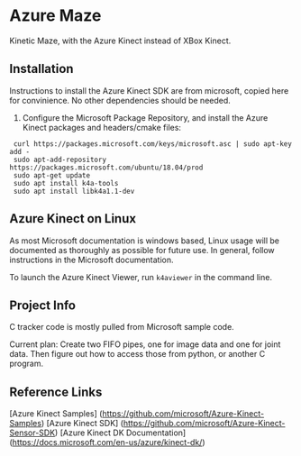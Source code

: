 # Azure Maze #
Kinetic Maze, with the Azure Kinect instead of XBox Kinect.



## Installation ##
Instructions to install the Azure Kinect SDK are from microsoft, copied here for convinience. No other dependencies should be needed.

1. Configure the Microsoft Package Repository, and install the Azure Kinect packages and headers/cmake files:
```
 curl https://packages.microsoft.com/keys/microsoft.asc | sudo apt-key add -
 sudo apt-add-repository https://packages.microsoft.com/ubuntu/18.04/prod
 sudo apt-get update
 sudo apt install k4a-tools
 sudo apt install libk4a1.1-dev
```


## Azure Kinect on Linux ##
As most Microsoft documentation is windows based, Linux usage will be documented as thoroughly as possible for future use. In general, follow instructions in the Microsoft documentation.

To launch the Azure Kinect Viewer, run `k4aviewer` in the command line.

## Project Info ##
C tracker code is mostly pulled from Microsoft sample code.

Current plan: Create two FIFO pipes, one for image data and one for joint data. Then figure out how to access those from python, or another C program.


## Reference Links ##
[Azure Kinect Samples] (https://github.com/microsoft/Azure-Kinect-Samples)
[Azure Kinect SDK] (https://github.com/microsoft/Azure-Kinect-Sensor-SDK)
[Azure Kinect DK Documentation] (https://docs.microsoft.com/en-us/azure/kinect-dk/)
